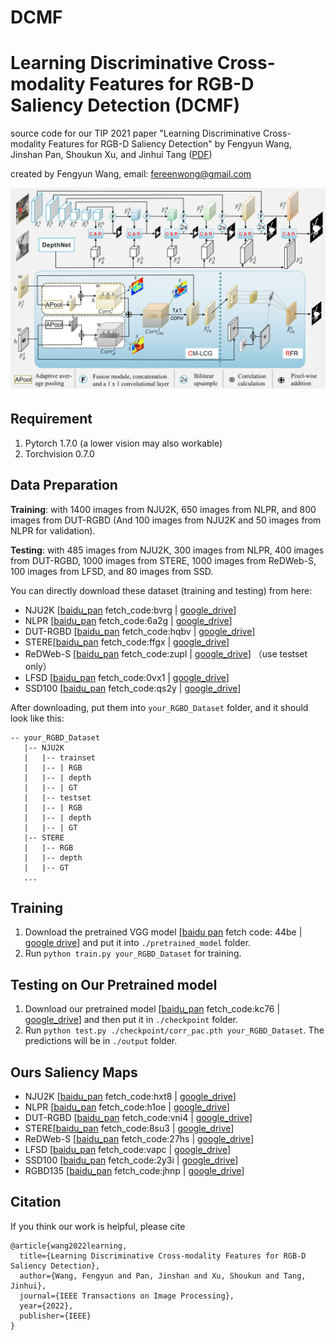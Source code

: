 # DCMF
# Learning Discriminative Cross-modality Features for RGB-D Saliency Detection (DCMF)
source code for our TIP 2021 paper "Learning Discriminative Cross-modality Features for RGB-D Saliency Detection" by Fengyun Wang, Jinshan Pan, Shoukun Xu, and Jinhui Tang ([PDF]())

created by Fengyun Wang, email: fereenwong@gmail.com

![avatar](https://github.com/fereenwong/DCMF/blob/main/Overview.png)

## Requirement
1. Pytorch 1.7.0 (a lower vision may also workable)
2. Torchvision 0.7.0

## Data Preparation
**Training**: with 1400 images from NJU2K, 650 images from NLPR, and 800 images from DUT-RGBD (And 100 images from NJU2K and 50 images from NLPR for validation).

**Testing**: with 485 images from NJU2K, 300 images from NLPR, 400 images from DUT-RGBD, 1000 images from STERE, 1000 images from ReDWeb-S, 100 images from LFSD, and 80 images from SSD.

You can directly download these dataset (training and testing) from here: 
- NJU2K [[baidu_pan](https://pan.baidu.com/s/1bwN80Az8oX9owxjoeSokJA) fetch_code:bvrg | [google_drive](https://drive.google.com/file/d/1cqVUJsaX4C7RqZbyCpKrMtVNytjt-dd0/view?usp=sharing)]   
- NLPR [[baidu_pan](https://pan.baidu.com/s/1G7NICb4h5zKdaMrbv0Z0Sg) fetch_code:6a2g | [google_drive](https://drive.google.com/file/d/1WetBhpLfmpEHpd5gQJF12cK2BuOF-rJP/view?usp=sharing)]   
- DUT-RGBD [[baidu_pan](https://pan.baidu.com/s/1etYrT0iNQ1C5gTzYc_k2cA) fetch_code:hqbv | [google_drive](https://drive.google.com/file/d/1VVOS9pcwY6_l208G34YSLLOuZJ7PIT2j/view?usp=sharing)]   
- STERE[[baidu_pan](https://pan.baidu.com/s/15xcP-8Jdq3eBMS5uT9-dVA) fetch_code:ffgx | [google_drive](https://drive.google.com/file/d/1gtaPVdP5MWLbmXdXWiLKo_bXOVQYdKIA/view?usp=sharing)]   
- ReDWeb-S [[baidu_pan](https://pan.baidu.com/s/1mf4C-FFiP03Z2dZ9ihZfNg) fetch_code:zupl | [google_drive](https://drive.google.com/file/d/1k_4TtH-mMlNEPx1CgnWpNu_wDTdAtEoj/view?usp=sharing)] （use testset only）
- LFSD [[baidu_pan](https://pan.baidu.com/s/1xkKhsyB-55F8BgWaYNeDaw) fetch_code:0vx1 | [google_drive](https://drive.google.com/file/d/1U7jqnSefkXxIPqt0uSManRBt5cqjjFJA/view?usp=sharing)]   
- SSD100 [[baidu_pan](https://pan.baidu.com/s/1c84cwRmHBLrnr-mt4jivYg) fetch_code:qs2y | [google_drive](https://drive.google.com/file/d/1DGTmRbfvN_iy09lhhEgYIAjjQWDI7Dg7/view?usp=sharing)]

After downloading, put them into `your_RGBD_Dataset` folder, and it should look like this:
````
-- your_RGBD_Dataset
   |-- NJU2K
   |   |-- trainset
   |   |-- | RGB
   |   |-- | depth
   |   |-- | GT
   |   |-- testset
   |   |-- | RGB
   |   |-- | depth
   |   |-- | GT
   |-- STERE
   |   |-- RGB
   |   |-- depth
   |   |-- GT
   ...
````

## Training
1.  Download the pretrained VGG model [[baidu pan](https://pan.baidu.com/s/1ec39Ld3trwk2j1dQsfKzBA) fetch code: 44be | [google drive](https://drive.google.com/file/d/1LRfwb-LbJaPmvCAWr6_3YubM1py3GOD_/view?usp=sharing)] and put it into `./pretrained_model` folder.
2.  Run `python train.py your_RGBD_Dataset` for training.

## Testing on Our Pretrained model
1. Download our pretrained model [[baidu_pan](https://pan.baidu.com/s/1VbkWoMTMTvSDTsu3h1KWhA) fetch_code:kc76 | [google_drive](https://drive.google.com/file/d/1bjQLtDsmrYczGj-nb9hh9M3GpsVM6zTr/view?usp=sharing)] and then put it in `./checkpoint` folder.
2. Run `python test.py ./checkpoint/corr_pac.pth your_RGBD_Dataset`. The predictions will be in `./output` folder.

## Ours Saliency Maps
- NJU2K [[baidu_pan](https://pan.baidu.com/s/18lvONSMolqf5CVmZPkVFmg) fetch_code:hxt8 | [google_drive](https://drive.google.com/file/d/1Kml5P5Z3IHntpx8K193AbQtR7LuzJg6o/view?usp=sharing)]   
- NLPR [[baidu_pan](https://pan.baidu.com/s/1KylEgB83pVVMbc3WEDofqQ) fetch_code:h1oe | [google_drive](https://drive.google.com/file/d/1V08IZNDBsu-YU2pICyYWurvvgPxsA1fg/view?usp=sharing)]  
- DUT-RGBD [[baidu_pan](https://pan.baidu.com/s/1t7nxCcXjYUWuwuAzzxJ4TA) fetch_code:vni4 | [google_drive](https://drive.google.com/file/d/18mjKSc5U44rUIqlxbp4dGRmxKiOEOWt6/view?usp=sharing)]   
- STERE[[baidu_pan](https://pan.baidu.com/s/1u7gEufzVvhDborgoe76sTQ) fetch_code:8su3 | [google_drive](https://drive.google.com/file/d/1sQ_4gP6c2poDvIO4CEHgHpvhXewmW0Uq/view?usp=sharing)]   
- ReDWeb-S [[baidu_pan](https://pan.baidu.com/s/14fgANdveMSDH2ATmGqiIoA) fetch_code:27hs | [google_drive](https://drive.google.com/file/d/1x03gJrfI8_g_Ypx5ng5TFXzSDiOqfX-W/view?usp=sharing)]
- LFSD [[baidu_pan](https://pan.baidu.com/s/1VQCRCJTem25MKIE_lXCejA) fetch_code:vapc | [google_drive](https://drive.google.com/file/d/1iePLOXxYKfp7YZZ_1BCgQGvIHHMJ-rXS/view?usp=sharing)]  
- SSD100 [[baidu_pan](https://pan.baidu.com/s/1o1aW5tJgxnJg6KRpFZfXNg) fetch_code:2y3i | [google_drive](https://drive.google.com/file/d/1mVYAuSDhl0ErxBabtIRw-sOWAlPDkm5O/view?usp=sharing)]
- RGBD135 [[baidu_pan](https://pan.baidu.com/s/1mMhZwL_3-DeG3zpEaDlzbA?pwd=jhnp) fetch_code:jhnp | [google_drive](https://drive.google.com/file/d/18gOeSMjOSOvkUbF5mAOJwtjAcrYaj_N2/view?usp=sharing)] 

## Citation
If you think our work is helpful, please cite 
```
@article{wang2022learning,
  title={Learning Discriminative Cross-modality Features for RGB-D Saliency Detection},
  author={Wang, Fengyun and Pan, Jinshan and Xu, Shoukun and Tang, Jinhui},
  journal={IEEE Transactions on Image Processing},
  year={2022},
  publisher={IEEE}
}
```
